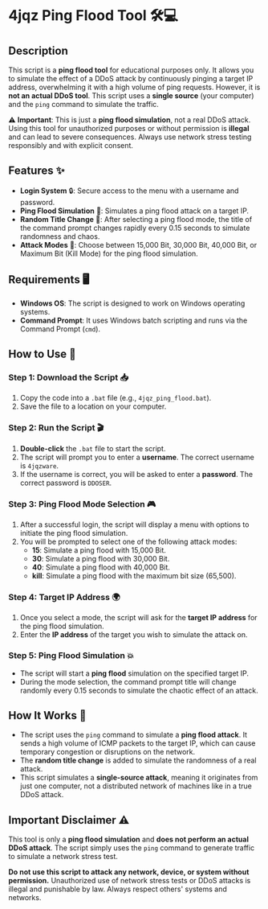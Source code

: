 # 4jqz Ping Flood Tool 🛠️💻

## Description

This script is a **ping flood tool** for educational purposes only. It allows you to simulate the effect of a DDoS attack by continuously pinging a target IP address, overwhelming it with a high volume of ping requests. However, it is **not an actual DDoS tool**. This script uses a **single source** (your computer) and the `ping` command to simulate the traffic.

⚠️ **Important**: This is just a **ping flood simulation**, not a real DDoS attack. Using this tool for unauthorized purposes or without permission is **illegal** and can lead to severe consequences. Always use network stress testing responsibly and with explicit consent.

## Features ✨

- **Login System** 🔒: Secure access to the menu with a username and password.
- **Ping Flood Simulation** 📡: Simulates a ping flood attack on a target IP.
- **Random Title Change** 🔀: After selecting a ping flood mode, the title of the command prompt changes rapidly every 0.15 seconds to simulate randomness and chaos.
- **Attack Modes** 🎯: Choose between 15,000 Bit, 30,000 Bit, 40,000 Bit, or Maximum Bit (Kill Mode) for the ping flood simulation.

## Requirements 🖥️

- **Windows OS**: The script is designed to work on Windows operating systems.
- **Command Prompt**: It uses Windows batch scripting and runs via the Command Prompt (`cmd`).

## How to Use 🚀

### Step 1: Download the Script 📥

1. Copy the code into a `.bat` file (e.g., `4jqz_ping_flood.bat`).
2. Save the file to a location on your computer.

### Step 2: Run the Script 🎬

1. **Double-click** the `.bat` file to start the script.
2. The script will prompt you to enter a **username**. The correct username is `4jqzware`.
3. If the username is correct, you will be asked to enter a **password**. The correct password is `DDOSER`.

### Step 3: Ping Flood Mode Selection 🎮

1. After a successful login, the script will display a menu with options to initiate the ping flood simulation.
2. You will be prompted to select one of the following attack modes:
   - **15**: Simulate a ping flood with 15,000 Bit.
   - **30**: Simulate a ping flood with 30,000 Bit.
   - **40**: Simulate a ping flood with 40,000 Bit.
   - **kill**: Simulate a ping flood with the maximum bit size (65,500).

### Step 4: Target IP Address 🌍

1. Once you select a mode, the script will ask for the **target IP address** for the ping flood simulation.
2. Enter the **IP address** of the target you wish to simulate the attack on.

### Step 5: Ping Flood Simulation 💥

- The script will start a **ping flood** simulation on the specified target IP.
- During the mode selection, the command prompt title will change randomly every 0.15 seconds to simulate the chaotic effect of an attack.

## How It Works 🧩

- The script uses the `ping` command to simulate a **ping flood attack**. It sends a high volume of ICMP packets to the target IP, which can cause temporary congestion or disruptions on the network.
- The **random title change** is added to simulate the randomness of a real attack.
- This script simulates a **single-source attack**, meaning it originates from just one computer, not a distributed network of machines like in a true DDoS attack.

## Important Disclaimer ⚠️

This tool is only a **ping flood simulation** and **does not perform an actual DDoS attack**. The script simply uses the `ping` command to generate traffic to simulate a network stress test.

**Do not use this script to attack any network, device, or system without permission.** Unauthorized use of network stress tests or DDoS attacks is illegal and punishable by law. Always respect others' systems and networks.
